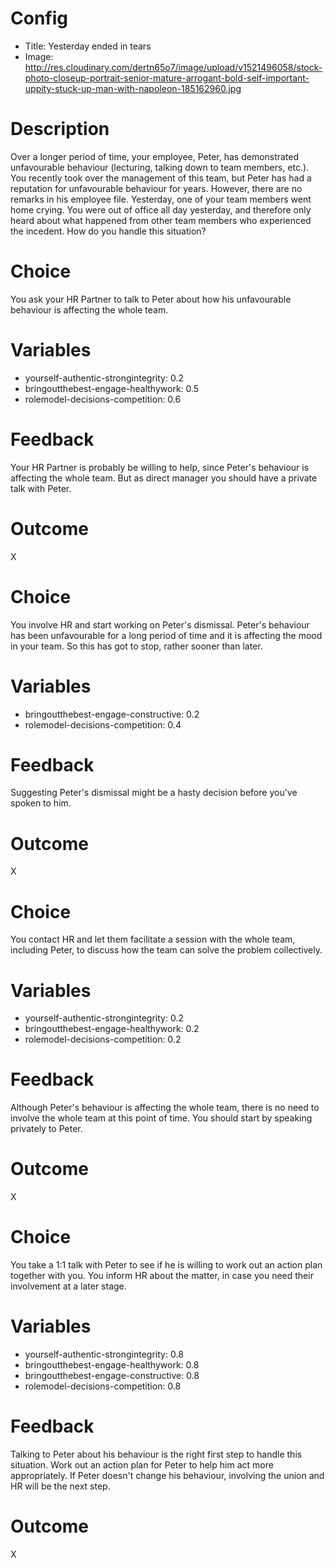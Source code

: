# Config
 - Title: Yesterday ended in tears
 - Image: http://res.cloudinary.com/dertn65o7/image/upload/v1521496058/stock-photo-closeup-portrait-senior-mature-arrogant-bold-self-important-uppity-stuck-up-man-with-napoleon-185162960.jpg

# Description

Over a longer period of time, your employee, Peter, has demonstrated unfavourable behaviour (lecturing, talking down to team members, etc.). You recently took over the management of this team, but Peter has had a reputation for unfavourable behaviour for years. However, there are no remarks in his employee file. Yesterday, one of your team members went home crying. You were out of office all day yesterday, and therefore only heard about what happened from other team members who experienced the incedent. How do you handle this situation? 

# Choice
You ask your HR Partner to talk to Peter about how his unfavourable behaviour is affecting the whole team.

# Variables
 - yourself-authentic-strongintegrity: 0.2
 - bringoutthebest-engage-healthywork: 0.5
 - rolemodel-decisions-competition: 0.6

# Feedback
Your HR Partner is probably be willing to help, since Peter's behaviour is affecting the whole team. But as direct manager you should have a private talk with Peter.

# Outcome
X

# Choice
You involve HR and start working on Peter's dismissal. Peter's behaviour has been unfavourable for a long period of time and it is affecting the mood in your team. So this has got to stop, rather sooner than later.  

# Variables
 - bringoutthebest-engage-constructive: 0.2
 - rolemodel-decisions-competition: 0.4

# Feedback
Suggesting Peter's dismissal might be a hasty decision before you've spoken to him.  

# Outcome
X

# Choice
You contact HR and let them facilitate a session with the whole team, including Peter, to discuss how the team can solve the problem collectively.

# Variables
 - yourself-authentic-strongintegrity: 0.2
 - bringoutthebest-engage-healthywork: 0.2
 - rolemodel-decisions-competition: 0.2
 

# Feedback
Although Peter's behaviour is affecting the whole team, there is no need to involve the whole team at this point of time. You should start by speaking privately to Peter. 

# Outcome
X

# Choice
You take a 1:1 talk with Peter to see if he is willing to work out an action plan together with you. You inform HR about the matter, in case you need their involvement at a later stage. 

# Variables
 - yourself-authentic-strongintegrity: 0.8
 - bringoutthebest-engage-healthywork: 0.8
 - bringoutthebest-engage-constructive: 0.8
 - rolemodel-decisions-competition: 0.8

# Feedback
Talking to Peter about his behaviour is the right first step to handle this situation. Work out an action plan for Peter to help him act more appropriately. If Peter doesn't change his behaviour, involving the union and HR will be the next step.

# Outcome
X

